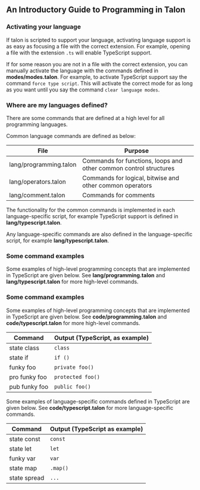 ## An Introductory Guide to Programming in Talon

### Activating your language

If talon is scripted to support your language, activating language support is as easy as focusing a file with the correct extension. For example, opening a file with the extension `.ts` will enable TypeScript support.

If for some reason you are not in a file with the correct extension, you can manually activate the language with the commands defined in **modes/modes.talon**. For example, to activate TypeScript support say the command `force type script`. This will activate the correct mode for as long as you want until you say the command `clear language modes`.

### Where are my languages defined?
There are some commands that are defined at a high level for all programming languages. 

Common language commands are defined as below: 

|File|Purpose|
|---|---|
|lang/programming.talon|Commands for functions, loops and other common control structures |
|lang/operators.talon|Commands for logical, bitwise and other common operators|
|lang/comment.talon|Commands for comments|


The functionality for the common commands is implemented in each language-specific script, for example TypeScript support is defined in **lang/typescript.talon**.

Any language-specific commands are also defined in the language-specific script, for example **lang/typescript.talon**.

### Some command examples

Some examples of high-level programming concepts that are implemented in TypeScript are given below. See **lang/programming.talon** and **lang/typescript.talon** for more high-level commands.

### Some command examples

Some examples of high-level programming concepts that are implemented in TypeScript are given below. See **code/programming.talon** and **code/typescript.talon** for more high-level commands.

|Command|Output (TypeScript, as example)|
|---|---|
|state class|`class `|
|state if|`if ()`|
|funky foo|`private foo()`|
|pro funky foo|`protected foo()`|
|pub funky foo|`public foo()`|

Some examples of language-specific commands defined in TypeScript are given below. See **code/typescript.talon** for more language-specific commands. 

|Command|Output (TypeScript as example)|
|---|---|
|state const|`const `|
|state let|`let `|
|funky var|`var `|
|state map|`.map()`|
|state spread|`...`|

